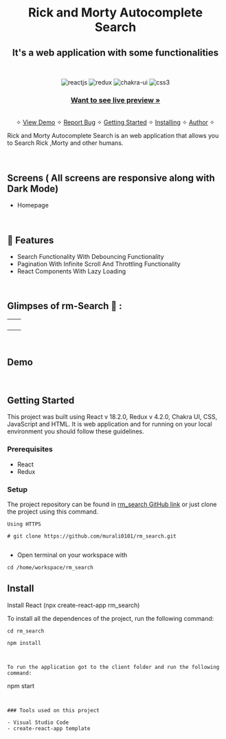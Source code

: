 <h1 align="center">Rick and Morty Autocomplete Search</h1>

<h2 align="center">It's a web application with some functionalities</h2>

<br />
<p align="center">
    <img src="https://img.shields.io/badge/React_(18.2.0)-20232A?style=for-the-badge&logo=react&logoColor=61DAFB" alt="reactjs" />
    <img src="https://img.shields.io/badge/Redux_(4.2.0)-593D88?style=for-the-badge&logo=redux&logoColor=white" alt="redux" />
    <img src="https://img.shields.io/badge/Chakra%20UI-3bc7bd?style=for-the-badge&logo=chakraui&logoColor=white" alt="chakra-ui"/>
    <img src="https://img.shields.io/badge/CSS3-1572B6?style=for-the-badge&logo=css3&logoColor=white" alt="css3"/>

</p>

<h3 align="center"><a href="https://rick-morty-autocomplete-search.netlify.app/"><strong>Want to see live preview »</strong></a></h3>

<p align="center"> 
    <br />&#10023;
    <a href="#Demo">View Demo</a>   &#10023;  
    <a href="https://github.com/murali0101/rm_search/issues">Report Bug</a>    &#10023;
    <a href="#Getting-Started">Getting Started</a> &#10023; <a href="#Install">Installing</a> &#10023;    
    <a href="#Author">Author</a> &#10023;
  </p>
  
  Rick and Morty Autocomplete Search is an web application that allows you to  Search Rick ,Morty and other humans.

  <br />
  
  ## Screens ( All screens are responsive along with Dark Mode)
   - Homepage

<br />

## 🚀 Features

- Search Functionality With Debouncing Functionality
- Pagination With Infinite Scroll And Throttling Functionality
- React Components With Lazy Loading

<br />

## Glimpses of rm-Search 🙈 :

<table>
  <tr>
    <td><img src="" alt="" /></td>
    <td><img src="" alt="" /></td>
  </tr>
  <tr>
  <td><img src="" alt="" /></td>
    <td><img src="" alt="" /></td>
  </tr>
  <tr>
 <td><img src="" alt="" /></td>
    <td><img src="" alt="" /></td>
  </tr>
  <tr>
  <td><img src="" alt="" /></td>
    <td><img src="" alt="" /></td>
  </tr>
</table>

<br />

## Demo

<br/>

## Getting Started

This project was built using React v 18.2.0, Redux v 4.2.0, Chakra UI, CSS, JavaScript and HTML. It is web application and for running on your local environment you should follow these guidelines.

### Prerequisites

- React
- Redux

### Setup

The project repository can be found in [rm_search GitHub link](https://github.com/murali0101/rm_search) or just clone the project using this command.

```
Using HTTPS

# git clone https://github.com/murali0101/rm_search.git


```

- Open terminal on your workspace with

```
cd /home/workspace/rm_search

```

## Install

Install React (npx create-react-app rm_search)

To install all the dependences of the project, run the following command:

```
cd rm_search

npm install



To run the application got to the client folder and run the following command:

```

npm start

```


### Tools used on this project

- Visual Studio Code
- create-react-app template

```
